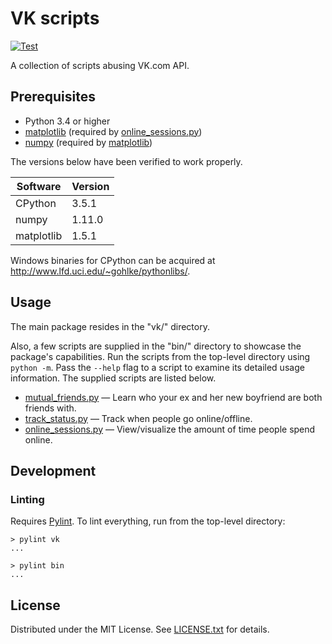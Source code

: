 VK scripts
==========

[![Test](https://github.com/egor-tensin/vk-scripts/actions/workflows/test.yml/badge.svg)](https://github.com/egor-tensin/vk-scripts/actions/workflows/test.yml)

A collection of scripts abusing VK.com API.

Prerequisites
-------------

* Python 3.4 or higher
* [matplotlib] (required by [online_sessions.py])
* [numpy] (required by [matplotlib])

The versions below have been verified to work properly.

| Software   | Version
| ---------- | -------
| CPython    | 3.5.1
| numpy      | 1.11.0
| matplotlib | 1.5.1

Windows binaries for CPython can be acquired at
http://www.lfd.uci.edu/~gohlke/pythonlibs/.

[matplotlib]: http://matplotlib.org/
[numpy]: http://www.numpy.org/

Usage
-----

The main package resides in the "vk/" directory.

Also, a few scripts are supplied in the "bin/" directory to showcase the
package's capabilities.
Run the scripts from the top-level directory using `python -m`.
Pass the `--help` flag to a script to examine its detailed usage information.
The supplied scripts are listed below.

* [mutual_friends.py] &mdash; Learn who your ex and her new boyfriend are both
friends with.
* [track_status.py] &mdash; Track when people go online/offline.
* [online_sessions.py] &mdash; View/visualize the amount of time people spend
online.

[mutual_friends.py]: docs/mutual_friends.md
[track_status.py]: docs/track_status.md
[online_sessions.py]: docs/online_sessions.md

Development
-----------

### Linting

Requires [Pylint].
To lint everything, run from the top-level directory:

    > pylint vk
    ...

    > pylint bin
    ...

[Pylint]: https://www.pylint.org/

License
-------

Distributed under the MIT License.
See [LICENSE.txt] for details.

[LICENSE.txt]: LICENSE.txt
